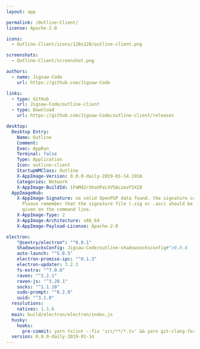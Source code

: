 ```yaml
---
layout: app

permalink: /Outline-Client/
license: Apache-2.0

icons:
  - Outline-Client/icons/128x128/outline-client.png

screenshots:
  - Outline-Client/screenshot.png

authors:
  - name: Jigsaw-Code
    url: https://github.com/Jigsaw-Code

links:
  - type: GitHub
    url: Jigsaw-Code/outline-client
  - type: Download
    url: https://github.com/Jigsaw-Code/outline-client/releases

desktop:
  Desktop Entry:
    Name: Outline
    Comment: 
    Exec: AppRun
    Terminal: false
    Type: Application
    Icon: outline-client
    StartupWMClass: Outline
    X-AppImage-Version: 0.0.0-daily-2019-01-14.1918
    Categories: Network
    X-AppImage-BuildId: 1FmM42rShoUFeLVV5AczevF5XI8
  AppImageHub:
    X-AppImage-Signature: no valid OpenPGP data found. the signature could not be verified.
      Please remember that the signature file (.sig or .asc) should be the first file
      given on the command line.
    X-AppImage-Type: 2
    X-AppImage-Architecture: x86_64
    X-AppImage-Payload-License: Apache-2.0

electron:
    "@sentry/electron": "^0.8.1"
    ShadowsocksConfig: Jigsaw-Code/outline-shadowsocksconfig#^v0.0.8
    auto-launch: "^5.0.5"
    electron-promise-ipc: "^0.1.3"
    electron-updater: 3.2.3
    fs-extra: "^7.0.0"
    raven: "^2.2.1"
    raven-js: "^3.20.1"
    socks: "^1.1.10"
    sudo-prompt: "^8.2.0"
    uuid: "^3.1.0"
  resolutions:
    natives: 1.1.6
  main: build/electron/electron/index.js
  husky:
    hooks:
      pre-commit: yarn tslint --fix 'src/**/*.ts' && yarn git-clang-format
  version: 0.0.0-daily-2019-01-14
---
```

